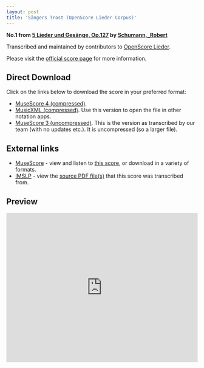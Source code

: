```yaml
---
layout: post
title: 'Sängers Trost (OpenScore Lieder Corpus)'
---
```


__No.1 from [5 Lieder und Gesänge, Op.127](https://fourscoreandmore.org/openscore/lieder/Schumann,_Robert/5_Lieder_und_Ges%C3%A4nge,_Op.127/) by [Schumann,_Robert](https://fourscoreandmore.org/openscore/lieder/Schumann,_Robert)__

Transcribed and maintained by contributors to [OpenScore Lieder].

Please visit the [official score page] for more information.

[official score page]: https://musescore.com/openscore-lieder-corpus/scores/6826352
[OpenScore Lieder]: https://musescore.com/openscore-lieder-corpus

## Direct Download

Click on the links below to download the score in your preferred format:
- [MuseScore 4 (compressed)](https://fourscoreandmore.org/openscore/lieder/Schumann,_Robert/5_Lieder_und_Ges%C3%A4nge,_Op.127/1_S%C3%A4ngers_Trost.mscz).
- [MusicXML (compressed)](https://fourscoreandmore.org/openscore/lieder/Schumann,_Robert/5_Lieder_und_Ges%C3%A4nge,_Op.127/1_S%C3%A4ngers_Trost.mxl). Use this version to open the file in other notation apps.
- [MuseScore 3 (uncompressed)](https://raw.githubusercontent.com/OpenScore/Lieder/refs/heads/main/scores/Schumann,_Robert/5_Lieder_und_Ges%C3%A4nge,_Op.127/1_S%C3%A4ngers_Trost/lc6826352.mscx). This is the version as transcribed by our team (with no updates etc.). It is uncompressed (so a larger file).

## External links

- [MuseScore] - view and listen to [this score][MuseScore], or download in a variety of formats.
- [IMSLP] - view the [source PDF file(s)][IMSLP] that this score was transcribed from.

[MuseScore]: https://musescore.com/score/6826352
[IMSLP]: https://imslp.org/wiki/Special:ReverseLookup/271937

## Preview

<iframe width="100%" height="394" src="https://musescore.com/openscore-lieder-corpus/scores/6826352/embed" frameborder="0" allowfullscreen allow="autoplay; fullscreen"></iframe>
